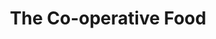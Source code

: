---
title: "The Co-operative Food"
url: /derby/the-co-operative-food-burton-road/
shop: supermarket
---